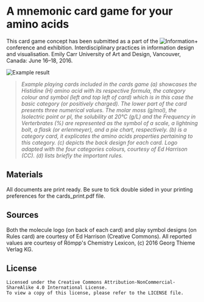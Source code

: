 # A mnemonic card game for your amino acids
This card game concept has been submitted as a part of the ![Information+](http://informationplusconference.com/) conference and exhibition. Interdisciplinary practices in information design and visualisation. Emily Carr University of Art and Design, Vancouver, Canada: June 16–18, 2016.

![Example result](https://4.bp.blogspot.com/-v4ucb2KaZhE/V04k5s-GThI/AAAAAAAAHxY/2505o3tit4Y4ufDeMvUA8g16PtQSao-NACLcB/s1600/github_fig.png "Amino Acids card game")

>*Example playing cards included in the cards game (a) showcases the Histidine (H) amino acid with its respective formula, the category colour and symbol (left and top left of card) which is in this case the basic category (or positively charged). The lower part of the card presents three numerical values. The molar moss (g/mol), the Isolectric point or pI, the solubility at 20°C (g/L) and the Frequency in Verterbrates (%) are represented as the symbol of a scale, a lightning bolt, a flask (or erlenmeyer), and a pie chart, respectively. (b) is a category card, it explicates the amino acids properties pertaining to this category. (c) depicts the back design for each card. Logo adapted with the four categories colours, courtesy of Ed Harrison (CC). (d) lists briefly the important rules.*

## Materials
All documents are print ready. Be sure to tick double sided in your printing preferences for the cards_print.pdf file.

## Sources
Both the molecule logo (on back of each card) and play symbol designs (on Rules card) are courtesy of Ed Harrison (Creative Commons). All reported values are courtesy of Römpp's Chemistry Lexicon, (c) 2016 Georg Thieme Verlag KG.

## License
```
Licensed under the Creative Commons Attribution-NonCommercial-ShareAlike 4.0 International License. 
To view a copy of this license, please refer to the LICENSE file.

```
